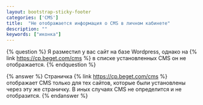 ```yaml
---
layout: bootstrap-sticky-footer
categories: ['CMS']
title:  "Не отображается информация о CMS в личном кабинете"
description: ""
keywords: ["иконка"]
---
```

{% question %}
Я разместил у вас сайт на базе Wordpress, однако на {% link https://cp.beget.com/cms %} в списке установленных CMS он не отображается.
{% endquestion %}

{% answer %}
Страничка {% link https://cp.beget.com/cms %} отображает CMS только для тех сайтов, которые были установлены через эту же страничку. 
В иных случаях CMS не определится и не отобразится.
{% endanswer %}
